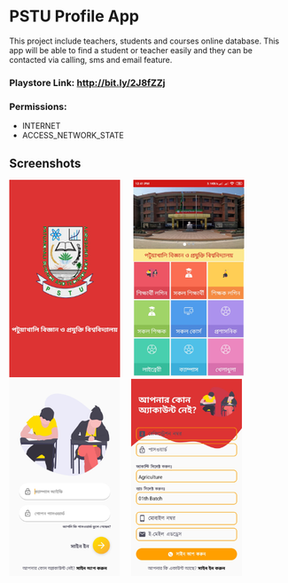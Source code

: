 # PSTU Profile App

This project include teachers, students and courses online database. This app will be able to find a student or teacher easily and 
they can be contacted via calling, sms and email feature.

### Playstore Link: http://bit.ly/2J8fZZj

### Permissions:
 - INTERNET
 - ACCESS_NETWORK_STATE
 
## Screenshots
<img src="screenshots/splash.jpg" width="200"> &nbsp;&nbsp;&nbsp;&nbsp; <img src="screenshots/dashboard.jpg" width="200">&nbsp;&nbsp;&nbsp;&nbsp; <img src="screenshots/students_profile/student_login.jpg" width="200">&nbsp;&nbsp;&nbsp;&nbsp; <img src="screenshots/students_profile/student_signup.jpg" width="200">
 
